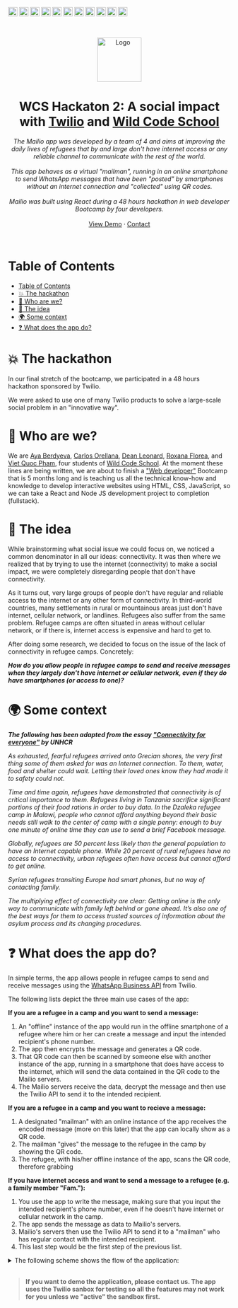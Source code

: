 <a href="https://developer.mozilla.org/en-US/docs/Web/JavaScript" title="JavaScript"><img src="https://github.com/tomchen/stack-icons/blob/master/logos/javascript.svg" alt="JavaScript" width="21px" height="21px"></a>
<a href="https://tc39.es/ecma262/" title="ECMAScript 6"><img src="https://github.com/tomchen/stack-icons/blob/master/logos/es6.svg" alt="ECMAScript 6" width="21px" height="21px"></a>
<a href="https://reactjs.org/" title="React"><img src="https://github.com/tomchen/stack-icons/blob/master/logos/react.svg" alt="React" width="21px" height="21px"></a>
<a href="https://nodejs.org/" title="Node.js"><img src="https://github.com/tomchen/stack-icons/blob/master/logos/nodejs-icon.svg" alt="Node.js" width="21px" height="21px"></a>
<a href="https://expressjs.com/" title="Express"><img src="https://github.com/tomchen/stack-icons/blob/master/logos/express.svg" alt="Express" width="21px" height="21px"></a>
<a href="https://www.mongodb.org/" title="MongoDB"><img src="https://github.com/tomchen/stack-icons/blob/master/logos/mongodb-icon.svg" alt="MongoDB" width="21px" height="21px"></a>
<a href="https://www.npmjs.com/" title="NPM"><img src="https://github.com/tomchen/stack-icons/blob/master/logos/npm.svg" alt="NPM" width="21px" height="21px"></a>
<a href="https://material-ui.com/" title="Material UI"><img src="https://github.com/tomchen/stack-icons/blob/master/logos/material-ui.svg" alt="Material UI" width="21px" height="21px"></a>
<a href="https://babeljs.io/" title="Babel"><img src="https://github.com/tomchen/stack-icons/blob/master/logos/babel.svg" alt="Babel" width="21px" height="21px"></a>
<a href="https://eslint.org/" title="ESLint"><img src="https://github.com/tomchen/stack-icons/blob/master/logos/eslint.svg" alt="ESLint" width="21px" height="21px"></a>
<a href="https://prettier.io/" title="Prettier"><img src="https://github.com/tomchen/stack-icons/blob/master/logos/prettier.svg" alt="Prettier" width="21px" height="21px"></a>

<br />
<p align="center">
  <img src="[./client/src/components/images/octopus.png](https://github.com/carlosaore/mailio/blob/main/client/src/components/images/octopus.png?raw=true)" alt="Logo" width="auto" height="100">
  <h1 align="center">WCS Hackaton 2: A social impact with <a href="https://www.twilio.com/">Twilio</a> and <a href="https://www.wildcodeschool.com/">Wild Code School</a></h1>

  <p align="center">
    <i>
    The Mailio app was developed by a team of 4 and aims at improving the daily lives of refugees that by and large don't have internet access or any reliable channel to communicate with the rest of the world.<br><br>
    This app behaves as a virtual "mailman", running in an online smartphone to send WhatsApp messages that have been "posted" by smartphones without an internet connection and "collected" using QR codes.<br><br>
    Mailio was built using React during a 48 hours hackathon in web developer Bootcamp by four developers.
    </i>
    <br />
    <br />
    <a href="https://vigilant-sammet-febf50.netlify.app">View Demo</a>
    ·
    <a href="https://github.com/carlosaore/mailio#who-are-we">Contact</a>   
</p>
</br>

# Table of Contents
- [Table of Contents](#table-of-contents)
- [:collision: The hackathon](#collision-the-hackathon)
- [:rugby_football: Who are we?](#rugby_football-who-are-we)
- [:brain: The idea](#brain-the-idea)
- [:earth_africa: Some context](#earth_africa-some-context)
- [:question: What does the app do?](#question-what-does-the-app-do)


# :collision: The hackathon

In our final stretch of the bootcamp, we participated in a 48 hours hackathon sponsored by Twilio.

We were asked to use one of many Twilio products to solve a large-scale social problem in an "innovative way".

# :rugby_football: Who are we?
We are [Aya Berdyeva](https://www.linkedin.com/in/aya-berdyeva/), [Carlos Orellana](https://www.linkedin.com/in/carlosaore/), [Dean Leonard](https://www.linkedin.com/in/deanleonard1/), [Roxana Florea](https://www.linkedin.com/in/roxana-florea-53155a83/), and [Viet Quoc Pham](https://www.linkedin.com/in/viet-quoc-pham-2850581ba/), four students of [Wild Code School](https://www.wildcodeschool.com/). At the moment these lines are being written, we are about to finish a ["Web developer"](https://www.wildcodeschool.com/en-GB/trainings/web-developer-full-time) Bootcamp that is 5 months long and is teaching us all the technical know-how and knowledge to develop interactive websites using HTML, CSS, JavaScript, so we can take a React and Node JS development project to completion (fullstack).

# :brain: The idea

While brainstorming what social issue we could focus on, we noticed a common denominator in all our ideas: connectivity. It was then where we realized that by trying to use the internet (connectivity) to make a social impact, we were completely disregarding people that don't have connectivity. 

As it turns out, very large groups of people don't have regular and reliable access to the internet or any other form of connectivity. In third-world countries, many settlements in rural or mountainous areas just don't have internet, cellular network, or landlines. Refugees also suffer from the same problem. Refugee camps are often situated in areas without cellular network, or if there is, internet access is expensive and hard to get to.

After doing some research, we decided to focus on the issue of the lack of connectivity in refugee camps. Concretely:

***How do you allow people in refugee camps to send and receive messages when they largely don't have internet or cellular network, even if they do have smartphones (or access to one)?***

# :earth_africa: Some context

***The following has been adapted from the essay ["Connectivity for everyone"](https://www.unhcr.org/innovation/connectivity-for-everyone/) by UNHCR***

*As exhausted, fearful refugees arrived onto Grecian shores, the very first thing some of them asked for was an Internet connection. To them, water, food and shelter could wait. Letting their loved ones know they had made it to safety could not.*

*Time and time again, refugees have demonstrated that connectivity is of critical importance to them. Refugees living in Tanzania sacrifice significant portions of their food rations in order to buy data. In the Dzaleka refugee camp in Malawi, people who cannot afford anything beyond their basic needs still walk to the center of camp with a single penny: enough to buy one minute of online time they can use to send a brief Facebook message.*

*Globally, refugees are 50 percent less likely than the general population to have an Internet capable phone. While 20 percent of rural refugees have no access to connectivity, urban refugees often have access but cannot afford to get online.*

*Syrian refugees transiting Europe had smart phones, but no way of contacting family.*

*The multiplying effect of connectivity are clear: Getting online is the only way to communicate with family left behind or gone ahead. It’s also one of the best ways for them to access trusted sources of information about the asylum process and its changing procedures.*

# :question: What does the app do?

In simple terms, the app allows people in refugee camps to send and receive messages using the [WhatsApp Business API](https://www.twilio.com/whatsapp) from Twilio.

The following lists depict the three main use cases of the app:

**If you are a refugee in a camp and you want to send a message:**
1. An "offline" instance of the app would run in the offline smartphone of a refugee where him or her can create a message and input the intended recipient's phone number.
2. The app then encrypts the message and generates a QR code.
3. That QR code can then be scanned by someone else with another instance of the app, running in a smartphone that does have access to the internet, which will send the data contained in the QR code to the Mailio servers.
4. The Mailio servers receive the data, decrypt the message and then use the Twilio API to send it to the intended recipient.

**If you are a refugee in a camp and you want to recieve a message:**
1. A designated "mailman" with an online instance of the app receives the encoded message (more on this later) that the app can locally show as a QR code.
2. The mailman "gives" the message to the refugee in the camp by showing the QR code.
3. The refugee, with his/her offline instance of the app, scans the QR code, therefore grabbing 

**If you have internet access and want to send a message to a refugee (e.g. a family member "Fam."):**
1. You use the app to write the message, making sure that you input the intended recipient's phone number, even if he doesn't have internet or cellular network in the camp.
2. The app sends the message as data to Mailio's servers.
3. Mailio's servers then use the Twilio API to send it to a "mailman" who has regular contact with the intended recipient.
4. This last step would be the first step of the previous list.


<details><summary>The following scheme shows the flow of the application:</summary>
<p>
test
</p>
</details>

<br>

>**If you want to demo the application, please contact us. The app uses the Twilio sanbox for testing so all the features may not work for you unless we "active" the sandbox first.**

